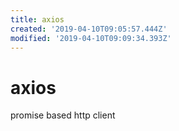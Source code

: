 ```yaml
---
title: axios
created: '2019-04-10T09:05:57.444Z'
modified: '2019-04-10T09:09:34.393Z'
---
```


# axios

promise based http client 

 
